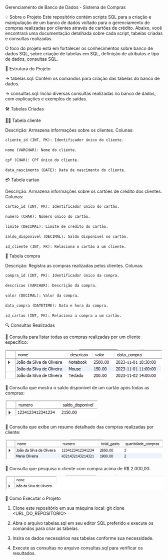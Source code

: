 Gerenciamento de Banco de Dados - Sistema de Compras

💡 Sobre o Projeto
Este repositório contém scripts SQL para a criação e manipulação de um banco de dados voltado para o gerenciamento de compras realizadas por clientes através de cartões de crédito. 
Abaixo, você encontrará uma documentação detalhada sobre cada script, tabelas criadas e consultas realizadas.

O foco do projeto está em fortalecer os conhecimentos sobre banco de dados SQL, sobre criação de tabelas em SQL, definição de atributos e tipo de dados, consultas SQL.

📁 Estrutura do Projeto
  
 -> tabelas.sql: Contém os comandos para criação das tabelas do banco de dados.

 -> consultas.sql: Inclui diversas consultas realizadas no banco de dados, com explicações e exemplos de saídas.
 

🛠️ Tabelas Criadas

🧑‍💼 Tabela cliente

Descrição: Armazena informações sobre os clientes.
Colunas:

    cliente_id (INT, PK): Identificador único do cliente.

    nome (VARCHAR): Nome do cliente.

    cpf (CHAR): CPF único do cliente.

    data_nascimento (DATE): Data de nascimento do cliente.
   

💳 Tabela cartao

Descrição: Armazena informações sobre os cartões de crédito dos clientes.
Colunas:

    cartao_id (INT, PK): Identificador único do cartão.

    numero (CHAR): Número único do cartão.

    limite (DECIMAL): Limite de crédito do cartão.

    saldo_disponivel (DECIMAL): Saldo disponível no cartão.

    id_cliente (INT, FK): Relaciona o cartão a um cliente.

🛒 Tabela compra

Descrição: Registra as compras realizadas pelos clientes.
Colunas:

    compra_id (INT, PK): Identificador único da compra.

    descricao (VARCHAR): Descrição da compra.

    valor (DECIMAL): Valor da compra.

    data_compra (DATETIME): Data e hora da compra.

    id_cartao (INT, FK): Relaciona a compra a um cartão.
    

🔍 Consultas Realizadas


 📝 Consulta para listar todas as compras realizadas por um cliente específico:

![Lista de compras Joao](images/lista.png)


 📝 Consulta que mostra o saldo disponível de um cartão após todas as compras:

![Saldo disponivel de um cliente após compras realizadas](images/saldoDisponivel.png)

📝 Consulta que exibe um resumo detalhado das compras realizadas por cliente:

![Resumo de compras](images/resumoDetalhado.png)

📝 Consulta que pesquisa o cliente com compra acima de R$ 2.000,00:

![Nome de cliente com total de compras acima de R$ 2000,00](images/pesquisaNome.png)


📖 Como Executar o Projeto

1. Clone este repositório em sua máquina local:
   git clone <URL_DO_REPOSITORIO>

2. Abra o arquivo tabelas.sql em seu editor SQL preferido e execute os comandos para criar as tabelas.

3. Insira os dados necessários nas tabelas conforme sua necessidade.

4. Execute as consultas no arquivo consultas.sql para verificar os resultados.




